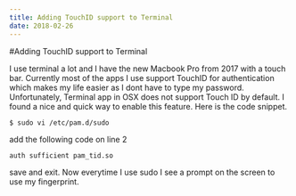 ```yaml
---
title: Adding TouchID support to Terminal
date: 2018-02-26
---
```


#Adding TouchID support to Terminal

I use terminal a lot and I have the new Macbook Pro from 2017 with a touch bar. Currently most of the apps I use support TouchID for authentication which makes my life easier as I dont have to type my password. Unfortunately, Terminal app in OSX does not support Touch ID by default. I found a nice and quick way to enable this feature. Here is the code snippet.

```shell
$ sudo vi /etc/pam.d/sudo
```
add the following code on line 2

```
auth sufficient pam_tid.so
```

save and exit. Now everytime I use sudo I see a prompt on the screen to use my fingerprint.